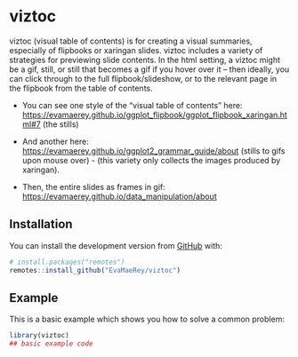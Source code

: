 
<!-- README.md is generated from README.Rmd. Please edit that file -->

# viztoc

<!-- badges: start -->

<!-- badges: end -->

viztoc (visual table of contents) is for creating a visual summaries,
especially of flipbooks or xaringan slides. viztoc includes a variety of
strategies for previewing slide contents. In the html setting, a viztoc
might be a gif, still, or still that becomes a gif if you hover over it
– then ideally, you can click through to the full flipbook/slideshow,
or to the relevant page in the flipbook from the table of contents.

  - You can see one style of the “visual table of contents” here:
    <https://evamaerey.github.io/ggplot_flipbook/ggplot_flipbook_xaringan.html#7>
    (the stills)

  - And another here:
    <https://evamaerey.github.io/ggplot2_grammar_guide/about> (stills to
    gifs upon mouse over) - (this variety only collects the images
    produced by xaringan).

  - Then, the entire slides as frames in gif:
    <https://evamaerey.github.io/data_manipulation/about>

## Installation

You can install the development version from
[GitHub](https://github.com/) with:

``` r
# install.packages("remotes")
remotes::install_github("EvaMaeRey/viztoc")
```

## Example

This is a basic example which shows you how to solve a common problem:

``` r
library(viztoc)
## basic example code
```
